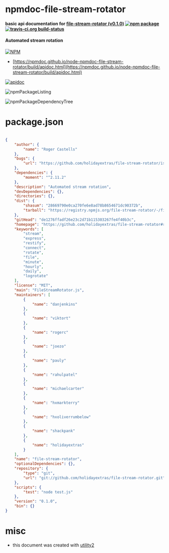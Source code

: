 # npmdoc-file-stream-rotator

#### basic api documentation for  [file-stream-rotator (v0.1.0)](https://github.com/holidayextras/file-stream-rotator#readme)  [![npm package](https://img.shields.io/npm/v/npmdoc-file-stream-rotator.svg?style=flat-square)](https://www.npmjs.org/package/npmdoc-file-stream-rotator) [![travis-ci.org build-status](https://api.travis-ci.org/npmdoc/node-npmdoc-file-stream-rotator.svg)](https://travis-ci.org/npmdoc/node-npmdoc-file-stream-rotator)

#### Automated stream rotation

[![NPM](https://nodei.co/npm/file-stream-rotator.png?downloads=true&downloadRank=true&stars=true)](https://www.npmjs.com/package/file-stream-rotator)

- [https://npmdoc.github.io/node-npmdoc-file-stream-rotator/build/apidoc.html](https://npmdoc.github.io/node-npmdoc-file-stream-rotator/build/apidoc.html)

[![apidoc](https://npmdoc.github.io/node-npmdoc-file-stream-rotator/build/screenCapture.buildCi.browser.%252Ftmp%252Fbuild%252Fapidoc.html.png)](https://npmdoc.github.io/node-npmdoc-file-stream-rotator/build/apidoc.html)

![npmPackageListing](https://npmdoc.github.io/node-npmdoc-file-stream-rotator/build/screenCapture.npmPackageListing.svg)

![npmPackageDependencyTree](https://npmdoc.github.io/node-npmdoc-file-stream-rotator/build/screenCapture.npmPackageDependencyTree.svg)



# package.json

```json

{
    "author": {
        "name": "Roger Castells"
    },
    "bugs": {
        "url": "https://github.com/holidayextras/file-stream-rotator/issues"
    },
    "dependencies": {
        "moment": "^2.11.2"
    },
    "description": "Automated stream rotation",
    "devDependencies": {},
    "directories": {},
    "dist": {
        "shasum": "28669790e0ca270fe6e8ad78b8654671dc90372b",
        "tarball": "https://registry.npmjs.org/file-stream-rotator/-/file-stream-rotator-0.1.0.tgz"
    },
    "gitHead": "de1276ffadf26e23c2d71b115303267fe4f40b3c",
    "homepage": "https://github.com/holidayextras/file-stream-rotator#readme",
    "keywords": [
        "stream",
        "express",
        "restify",
        "connect",
        "rotate",
        "file",
        "minute",
        "hourly",
        "daily",
        "logrotate"
    ],
    "license": "MIT",
    "main": "FileStreamRotator.js",
    "maintainers": [
        {
            "name": "danjenkins"
        },
        {
            "name": "viktort"
        },
        {
            "name": "rogerc"
        },
        {
            "name": "joezo"
        },
        {
            "name": "pauly"
        },
        {
            "name": "rahulpatel"
        },
        {
            "name": "michaelcarter"
        },
        {
            "name": "hxmarkterry"
        },
        {
            "name": "hxoliverrumbelow"
        },
        {
            "name": "shackpank"
        },
        {
            "name": "holidayextras"
        }
    ],
    "name": "file-stream-rotator",
    "optionalDependencies": {},
    "repository": {
        "type": "git",
        "url": "git://github.com/holidayextras/file-stream-rotator.git"
    },
    "scripts": {
        "test": "node test.js"
    },
    "version": "0.1.0",
    "bin": {}
}
```



# misc
- this document was created with [utility2](https://github.com/kaizhu256/node-utility2)
